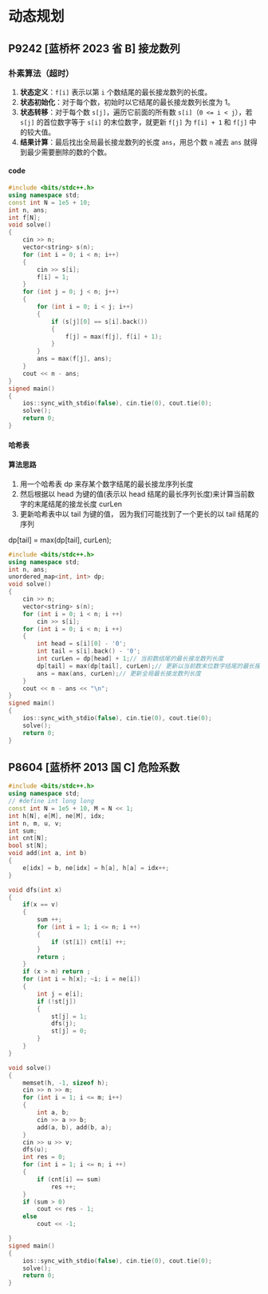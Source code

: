 # 动态规划

## P9242 [蓝桥杯 2023 省 B] 接龙数列

### 朴素算法（超时）

1. **状态定义**：`f[i]` 表示以第 `i` 个数结尾的最长接龙数列的长度。
2. **状态初始化**：对于每个数，初始时以它结尾的最长接龙数列长度为 1。
3. **状态转移**：对于每个数 `s[j]`，遍历它前面的所有数 `s[i]`（`0 <= i < j`），若 `s[j]` 的首位数字等于 `s[i]` 的末位数字，就更新 `f[j]` 为 `f[i] + 1` 和 `f[j]` 中的较大值。
4. **结果计算**：最后找出全局最长接龙数列的长度 `ans`，用总个数 `n` 减去 `ans` 就得到最少需要删除的数的个数。

#### code

```cpp
#include <bits/stdc++.h>
using namespace std;
const int N = 1e5 + 10;
int n, ans;
int f[N];
void solve()
{
    cin >> n;
    vector<string> s(n);
    for (int i = 0; i < n; i++)
    {
        cin >> s[i];
        f[i] = 1;
    }
    for (int j = 0; j < n; j++)
    {
        for (int i = 0; i < j; i++)
        {
            if (s[j][0] == s[i].back())
            {
                f[j] = max(f[j], f[i] + 1);
            }
        }
        ans = max(f[j], ans);
    }
    cout << n - ans;
}
signed main()
{
    ios::sync_with_stdio(false), cin.tie(0), cout.tie(0);
    solve();
    return 0;
}
```

#### 哈希表

#### 算法思路

1. 用一个哈希表 dp 来存某个数字结尾的最长接龙序列长度
2. 然后根据以 head 为键的值(表示以 head 结尾的最长序列长度)来计算当前数字的末尾结尾的接龙长度 curLen
3. 更新哈希表中以 tail 为键的值， 因为我们可能找到了一个更长的以 tail 结尾的序列

dp[tail] = max(dp[tail], curLen);

```cpp
#include <bits/stdc++.h>
using namespace std;
int n, ans;
unordered_map<int, int> dp;
void solve()
{
    cin >> n;
    vector<string> s(n);
    for (int i = 0; i < n; i ++)
        cin >> s[i];
    for (int i = 0; i < n; i ++)
    {
        int head = s[i][0] - '0';
        int tail = s[i].back() - '0';
        int curLen = dp[head] + 1;// 当前数结尾的最长接龙数列长度
        dp[tail] = max(dp[tail], curLen);// 更新以当前数末位数字结尾的最长接龙数列长度
        ans = max(ans, curLen);// 更新全局最长接龙数列长度
    }
    cout << n - ans << "\n";
}
signed main()
{
    ios::sync_with_stdio(false), cin.tie(0), cout.tie(0);
    solve();
    return 0;
}
```

## P8604 [蓝桥杯 2013 国 C] 危险系数

```cpp
#include <bits/stdc++.h>
using namespace std;
// #define int long long
const int N = 1e5 + 10, M = N << 1;
int h[N], e[M], ne[M], idx;
int n, m, u, v;
int sum;
int cnt[N];
bool st[N];
void add(int a, int b)
{
    e[idx] = b, ne[idx] = h[a], h[a] = idx++;
}

void dfs(int x)
{
    if(x == v)
    {
        sum ++;
        for (int i = 1; i <= n; i ++)
        {
            if (st[i]) cnt[i] ++;
        }
        return ;
    }
    if (x > n) return ;
    for (int i = h[x]; ~i; i = ne[i])
    {
        int j = e[i];
        if (!st[j])
        {
            st[j] = 1;
            dfs(j);
            st[j] = 0;
        }
    }
}

void solve()
{
    memset(h, -1, sizeof h);
    cin >> n >> m;
    for (int i = 1; i <= m; i++)
    {
        int a, b;
        cin >> a >> b;
        add(a, b), add(b, a);
    }
    cin >> u >> v;
    dfs(u);
    int res = 0;
    for (int i = 1; i <= n; i ++)
    {
        if (cnt[i] == sum)
            res ++;
    }
    if (sum > 0)
        cout << res - 1;
    else
        cout << -1;

}
signed main()
{
    ios::sync_with_stdio(false), cin.tie(0), cout.tie(0);
    solve();
    return 0;
}
```

